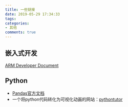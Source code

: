 ```yaml
---
title: 一些链接
date: 2019-05-29 17:34:33
tags:
categories:
- 其他
comments: true
---
```


## 嵌入式开发
[ARM Developer Document](http://infocenter.arm.com/help/index.jsp?topic=/com.arm.doc.dui0472m/vfb1478006546674.html#)

## Python
* [Pandas官方文档](http://pandas.pydata.org/)
* 一个将python代码转化为可视化动画的网站：[pythontutor](http://www.pythontutor.com/)
